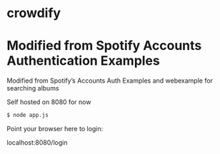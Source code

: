 # crowdify
# Modified from Spotify Accounts Authentication Examples

Modified from Spotify’s Accounts Auth Examples and webexample for searching albums

Self hosted on 8080 for now
```bash
$ node app.js
```

Point your browser here to login:

localhost:8080/login
